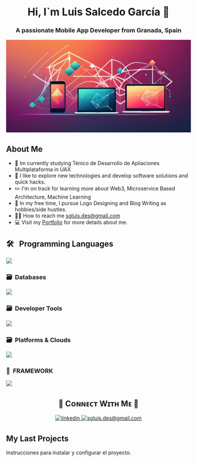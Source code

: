 <div align="center">
<h1 align="center">Hi, I`m Luis Salcedo García 👋</h1>
</div>
<h3 align="center">A passionate Mobile App Developer from Granada, Spain</h3>
<img alt="PhotoProfile" src="./assets/portada1.png" />

## About Me 
- 📲 Im currently studying Ténico de Desarrollo de Apliaciones Multiplataforma in UAX
- 🎥 I like to explore new technologies and develop software solutions and quick hacks.
- ✏️  I'm on track for learning more about Web3, Microservice Based Architecture, Machine Learning
- 📗 In my free time, I pursue Logo Designing and Blog Writing as hobbies/side hustles.
- 🧑‍🏫 How to reach me sgluis.des@gmail.com
- 💻 Visit my [Portfolio](https://kiran1689.github.io) for more details about me.

## 🛠 &nbsp; Programming Languages
<img width="500px"  src="https://skillicons.dev/icons?i=py,java,kotlin,js,cs,html,css,php,dart,&perline=10"  />

### 🗃 &nbsp;Databases
<img width="500px"  src="https://skillicons.dev/icons?i=mysql,postgres,sqlite mongodb&perline=10"  />

### 🗃 &nbsp;Developer Tools
<img width="500px"  src="https://skillicons.dev/icons?i=vscode,eclipse,postman,visualstudio,jenkins,maven,git&perline=10"  />

### 🗃 &nbsp;Platforms & Clouds
<img width="500px"  src="https://skillicons.dev/icons?i=azure,aws&perline=10"  />

### 🧰 &nbsp;FRAMEWORK
<img width="500px"  src="https://skillicons.dev/icons?i=angular,react,spring,hibernate,vue,express,nodejs,bootstrap,pinia&perline=10"  />

<h2 align="center">🤝 Cᴏɴɴᴇᴄᴛ Wɪᴛʜ Mᴇ 🤝 </h2>
<div align="center">
 <a href="https://www.linkedin.com/in/luis-salcedo-garc%C3%ADa-157614207/" target="_blank">
<img src=https://img.shields.io/badge/linkedin-%231E77B5.svg?&style=for-the-badge&logo=linkedin&logoColor=white alt=linkedin style="margin-bottom: 5px;" />
</a>
  
<a href="mailto:kirannaragund197@gmail.com" target="_blank">
<img src="https://img.shields.io/badge/Gmail-D14836?style=for-the-badge&logo=gmail&logoColor=white" alt=sgluis.des@gmail.com mail style="margin-bottom: 5px;" />
</a>
</div>

## My Last Projects
Instrucciones para instalar y configurar el proyecto.

